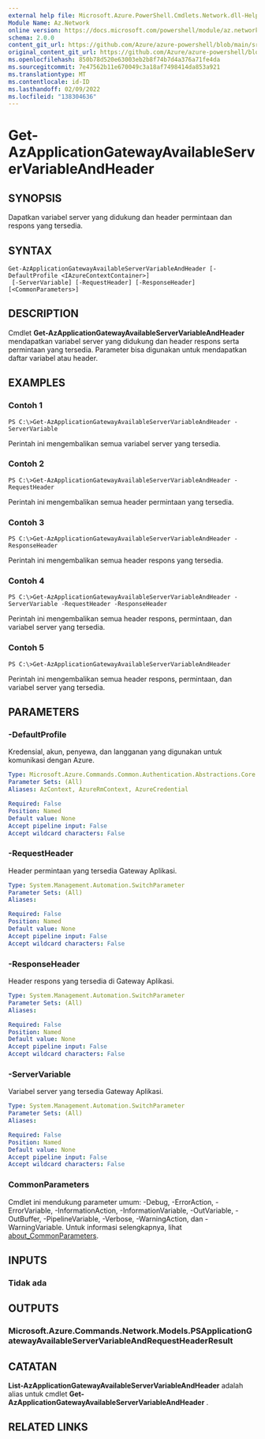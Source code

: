 ```yaml
---
external help file: Microsoft.Azure.PowerShell.Cmdlets.Network.dll-Help.xml
Module Name: Az.Network
online version: https://docs.microsoft.com/powershell/module/az.network/get-azapplicationgatewayavailableservervariableandheader
schema: 2.0.0
content_git_url: https://github.com/Azure/azure-powershell/blob/main/src/Network/Network/help/Get-AzApplicationGatewayAvailableServerVariableAndHeader.md
original_content_git_url: https://github.com/Azure/azure-powershell/blob/main/src/Network/Network/help/Get-AzApplicationGatewayAvailableServerVariableAndHeader.md
ms.openlocfilehash: 850b78d520e63003eb2b8f74b7d4a376a71fe4da
ms.sourcegitcommit: 7e47562b11e670049c3a18af7498414da853a921
ms.translationtype: MT
ms.contentlocale: id-ID
ms.lasthandoff: 02/09/2022
ms.locfileid: "138304636"
---
```

# Get-AzApplicationGatewayAvailableServerVariableAndHeader

## SYNOPSIS
Dapatkan variabel server yang didukung dan header permintaan dan respons yang tersedia.

## SYNTAX

```
Get-AzApplicationGatewayAvailableServerVariableAndHeader [-DefaultProfile <IAzureContextContainer>]
 [-ServerVariable] [-RequestHeader] [-ResponseHeader] [<CommonParameters>]
```

## DESCRIPTION
Cmdlet **Get-AzApplicationGatewayAvailableServerVariableAndHeader** mendapatkan variabel server yang didukung dan header respons serta permintaan yang tersedia. Parameter bisa digunakan untuk mendapatkan daftar variabel atau header.

## EXAMPLES

### Contoh 1
```
PS C:\>Get-AzApplicationGatewayAvailableServerVariableAndHeader -ServerVariable
```

Perintah ini mengembalikan semua variabel server yang tersedia.

### Contoh 2
```
PS C:\>Get-AzApplicationGatewayAvailableServerVariableAndHeader -RequestHeader
```

Perintah ini mengembalikan semua header permintaan yang tersedia.

### Contoh 3
```
PS C:\>Get-AzApplicationGatewayAvailableServerVariableAndHeader -ResponseHeader
```

Perintah ini mengembalikan semua header respons yang tersedia.

### Contoh 4
```
PS C:\>Get-AzApplicationGatewayAvailableServerVariableAndHeader - ServerVariable -RequestHeader -ResponseHeader
```

Perintah ini mengembalikan semua header respons, permintaan, dan variabel server yang tersedia.

### Contoh 5
```
PS C:\>Get-AzApplicationGatewayAvailableServerVariableAndHeader
```

Perintah ini mengembalikan semua header respons, permintaan, dan variabel server yang tersedia.

## PARAMETERS

### -DefaultProfile
Kredensial, akun, penyewa, dan langganan yang digunakan untuk komunikasi dengan Azure.

```yaml
Type: Microsoft.Azure.Commands.Common.Authentication.Abstractions.Core.IAzureContextContainer
Parameter Sets: (All)
Aliases: AzContext, AzureRmContext, AzureCredential

Required: False
Position: Named
Default value: None
Accept pipeline input: False
Accept wildcard characters: False
```

### -RequestHeader
Header permintaan yang tersedia Gateway Aplikasi.

```yaml
Type: System.Management.Automation.SwitchParameter
Parameter Sets: (All)
Aliases:

Required: False
Position: Named
Default value: None
Accept pipeline input: False
Accept wildcard characters: False
```

### -ResponseHeader
Header respons yang tersedia di Gateway Aplikasi.

```yaml
Type: System.Management.Automation.SwitchParameter
Parameter Sets: (All)
Aliases:

Required: False
Position: Named
Default value: None
Accept pipeline input: False
Accept wildcard characters: False
```

### -ServerVariable
Variabel server yang tersedia Gateway Aplikasi.

```yaml
Type: System.Management.Automation.SwitchParameter
Parameter Sets: (All)
Aliases:

Required: False
Position: Named
Default value: None
Accept pipeline input: False
Accept wildcard characters: False
```

### CommonParameters
Cmdlet ini mendukung parameter umum: -Debug, -ErrorAction, -ErrorVariable, -InformationAction, -InformationVariable, -OutVariable, -OutBuffer, -PipelineVariable, -Verbose, -WarningAction, dan -WarningVariable. Untuk informasi selengkapnya, lihat [about_CommonParameters](http://go.microsoft.com/fwlink/?LinkID=113216).

## INPUTS

### Tidak ada

## OUTPUTS

### Microsoft.Azure.Commands.Network.Models.PSApplicationGatewayAvailableServerVariableAndRequestHeaderResult

## CATATAN
**List-AzApplicationGatewayAvailableServerVariableAndHeader** adalah alias untuk cmdlet **Get-AzApplicationGatewayAvailableServerVariableAndHeader** .

## RELATED LINKS
